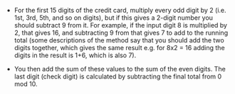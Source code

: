 - For the first 15 digits of the credit card, multiply every odd digit by 2 (i.e. 1st, 3rd, 5th, and so on digits), but if this gives a 2-digit number you should subtract 9 from it. For example, if the input digit 8 is multiplied by 2, that gives 16, and subtracting 9 from that gives 7 to add to the running total (some descriptions of the method say that you should add the two digits together, which gives the same result e.g. for 8x2 = 16 adding the digits in the result is 1+6, which is also 7).

- You then add the sum of these values to the sum of the even digits. The last digit (check digit) is calculated by subtracting the final total from 0 mod 10.